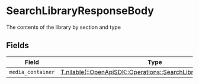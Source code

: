 # SearchLibraryResponseBody

The contents of the library by section and type


## Fields

| Field                                                                                                                      | Type                                                                                                                       | Required                                                                                                                   | Description                                                                                                                |
| -------------------------------------------------------------------------------------------------------------------------- | -------------------------------------------------------------------------------------------------------------------------- | -------------------------------------------------------------------------------------------------------------------------- | -------------------------------------------------------------------------------------------------------------------------- |
| `media_container`                                                                                                          | [T.nilable(::OpenApiSDK::Operations::SearchLibraryMediaContainer)](../../models/operations/searchlibrarymediacontainer.md) | :heavy_minus_sign:                                                                                                         | N/A                                                                                                                        |